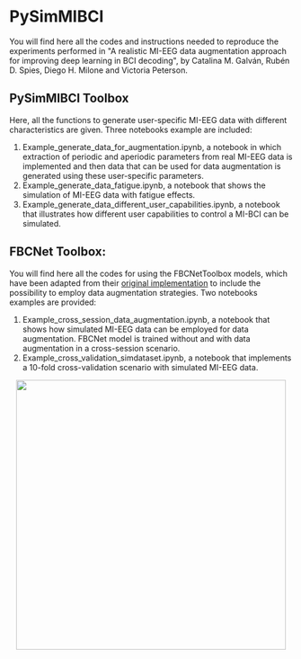 
# PySimMIBCI

You will find here all the codes and instructions needed to reproduce the experiments performed in "A realistic MI-EEG data augmentation approach for improving deep learning in BCI decoding", by Catalina M. Galván, Rubén D. Spies, Diego H. Milone and Victoria Peterson.

## PySimMIBCI Toolbox

Here, all the functions to generate user-specific MI-EEG data with different characteristics are given. Three notebooks example are included: 

1. Example_generate_data_for_augmentation.ipynb, a notebook in which extraction of periodic and aperiodic parameters from real MI-EEG data is implemented and then data that can be used for data augmentation is generated using these user-specific parameters.
2. Example_generate_data_fatigue.ipynb, a notebook that shows the simulation of MI-EEG data with fatigue effects.
3. Example_generate_data_different_user_capabilities.ipynb, a notebook that illustrates how different user capabilities to control a MI-BCI can be simulated.

## FBCNet Toolbox:

You will find here all the codes for using the FBCNetToolbox models, which have been adapted from their [original implementation](https://github.com/ravikiran-mane/FBCNet) to include the possibility to employ data augmentation strategies. Two notebooks examples are provided:

1. Example_cross_session_data_augmentation.ipynb, a notebook that shows how simulated MI-EEG data can be employed for data augmentation. FBCNet model is trained without and with data augmentation in a cross-session scenario.
2. Example_cross_validation_simdataset.ipynb, a notebook that implements a 10-fold cross-validation scenario with simulated MI-EEG data.

<p align="center">
<img src="https://user-images.githubusercontent.com/79813952/214366805-56252321-18ce-4787-8561-0d2f7b61594d.png" width="480">
</p>

